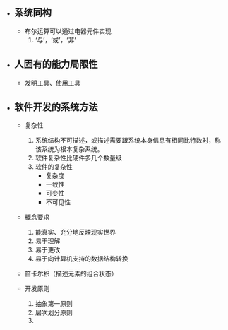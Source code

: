 - ## 系统同构
	- 布尔运算可以通过电器元件实现
		1. ‘与’，‘或’，‘非’

- ## 人固有的能力局限性 
	- 发明工具、使用工具

- ## 软件开发的系统方法
	- 复杂性
		1. 系统结构不可描述，或描述需要跟系统本身信息有相同比特数时，称该系统为根本复杂系统。
		2. 软件复杂性比硬件多几个数量级
		3. 软件的复杂性
			- 复杂度
			- 一致性
			- 可变性
			- 不可见性
	- 概念要求
		1. 能真实、充分地反映现实世界
		2. 易于理解
		3. 易于更改
		4. 易于向计算机支持的数据结构转换
	- 笛卡尔积（描述元素的组合状态）

	- 开发原则
		1. 抽象第一原则
		2. 层次划分原则
		3. 
<!--stackedit_data:
eyJoaXN0b3J5IjpbMTMxNjkzNzQ5MywxMDg1NjgzMTQzLC02Nz
YxNzY4OTNdfQ==
-->